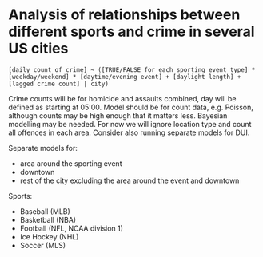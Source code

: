 # Analysis of relationships between different sports and crime in several US cities


`[daily count of crime] ~ ([TRUE/FALSE for each sporting event type] * [weekday/weekend] * [daytime/evening event] + [daylight length] + [lagged crime count] | city)`

Crime counts will be for homicide and assaults combined, day will be defined as starting at 05:00. Model should be for count data, e.g. Poisson, although counts may be high enough that it matters less. Bayesian modelling may be needed. For now we will ignore location type and count all offences in each area. Consider also running separate models for DUI.

Separate models for:

  * area around the sporting event
  * downtown
  * rest of the city excluding the area around the event and downtown

Sports:

  * Baseball (MLB)
  * Basketball (NBA)
  * Football (NFL, NCAA division 1)
  * Ice Hockey (NHL)
  * Soccer (MLS)
